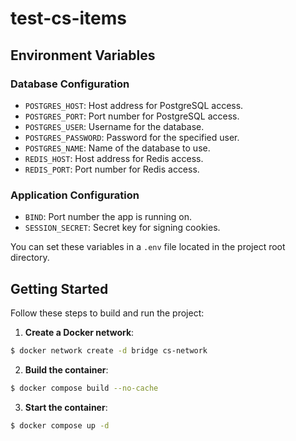 # test-cs-items

## Environment Variables

### Database Configuration
- `POSTGRES_HOST`: Host address for PostgreSQL access.
- `POSTGRES_PORT`: Port number for PostgreSQL access.
- `POSTGRES_USER`: Username for the database.
- `POSTGRES_PASSWORD`: Password for the specified user.
- `POSTGRES_NAME`: Name of the database to use.
- `REDIS_HOST`: Host address for Redis access.
- `REDIS_PORT`: Port number for Redis access.

### Application Configuration
- `BIND`: Port number the app is running on.
- `SESSION_SECRET`: Secret key for signing cookies.

You can set these variables in a `.env` file located in the project root directory.

## Getting Started

Follow these steps to build and run the project:

1. **Create a Docker network**:
```bash
$ docker network create -d bridge cs-network
```

2. **Build the container**:
```bash
$ docker compose build --no-cache
```

3. **Start the container**:
```bash
$ docker compose up -d
```
